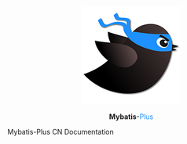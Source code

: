 <p align="center">
  <a href="https://github.com/baomidou/mybatis-plus">
    <img src="https://raw.githubusercontent.com/baomidou/logo/master/logo-mybatis-plus-mini.png">
  </a>
</p>
<p align="center"><b>Mybatis</b>-<span style="color:#1e90ff">Plus</span></p>

Mybatis-Plus CN Documentation
